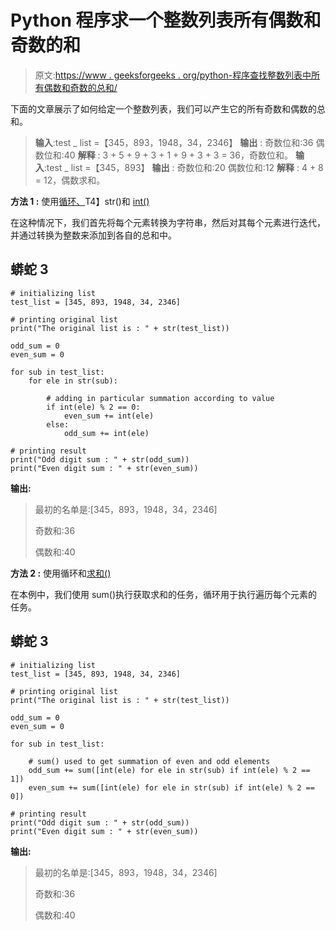 # Python 程序求一个整数列表所有偶数和奇数的和

> 原文:[https://www . geeksforgeeks . org/python-程序查找整数列表中所有偶数和奇数的总和/](https://www.geeksforgeeks.org/python-program-to-find-the-sum-of-all-even-and-odd-digits-of-an-integer-list/)

下面的文章展示了如何给定一个整数列表，我们可以产生它的所有奇数和偶数的总和。

> **输入**:test _ list =【345，893，1948，34，2346】
> **输出** :
> 奇数位和:36
> 偶数位和:40
> **解释** : 3 + 5 + 9 + 3 + 1 + 9 + 3 + 3 = 36，奇数位和。
> **输入**:test _ list =【345，893】
> **输出** :
> 奇数位和:20
> 偶数位和:12
> **解释** : 4 + 8 = 12，偶数求和。

**方法 1 :** 使用[循环、](https://www.geeksforgeeks.org/loops-in-python/)T4】str()和 [int()](https://www.geeksforgeeks.org/python-int-function/#:~:text=string%20%3A%20consists%20of%201's%20and,string%20in%20the%20given%20base.)

在这种情况下，我们首先将每个元素转换为字符串，然后对其每个元素进行迭代，并通过转换为整数来添加到各自的总和中。

## 蟒蛇 3

```
# initializing list
test_list = [345, 893, 1948, 34, 2346]

# printing original list
print("The original list is : " + str(test_list))

odd_sum = 0
even_sum = 0

for sub in test_list:
    for ele in str(sub):

        # adding in particular summation according to value 
        if int(ele) % 2 == 0:
            even_sum += int(ele)
        else:
            odd_sum += int(ele)

# printing result 
print("Odd digit sum : " + str(odd_sum))
print("Even digit sum : " + str(even_sum))
```

**输出:**

> 最初的名单是:[345，893，1948，34，2346]
> 
> 奇数和:36
> 
> 偶数和:40

**方法 2 :** 使用循环和[求和()](https://www.geeksforgeeks.org/sum-function-python/)

在本例中，我们使用 sum()执行获取求和的任务，循环用于执行遍历每个元素的任务。

## 蟒蛇 3

```
# initializing list
test_list = [345, 893, 1948, 34, 2346]

# printing original list
print("The original list is : " + str(test_list))

odd_sum = 0
even_sum = 0

for sub in test_list:

    # sum() used to get summation of even and odd elements
    odd_sum += sum([int(ele) for ele in str(sub) if int(ele) % 2 == 1])
    even_sum += sum([int(ele) for ele in str(sub) if int(ele) % 2 == 0])

# printing result 
print("Odd digit sum : " + str(odd_sum))
print("Even digit sum : " + str(even_sum))
```

**输出:**

> 最初的名单是:[345，893，1948，34，2346]
> 
> 奇数和:36
> 
> 偶数和:40